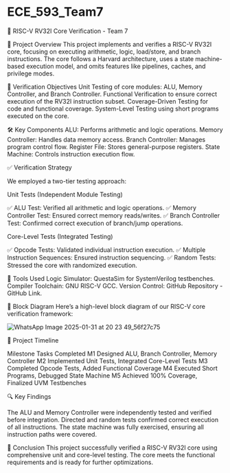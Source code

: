 # ECE_593_Team7

🚀 RISC-V RV32I Core Verification - Team 7

📝 Project Overview
This project implements and verifies a RISC-V RV32I core, focusing on executing arithmetic, logic, load/store, and branch instructions. The core follows a Harvard architecture, uses a state machine-based execution model, and omits features like pipelines, caches, and privilege modes.

🎯 Verification Objectives
Unit Testing of core modules: ALU, Memory Controller, and Branch Controller.
Functional Verification to ensure correct execution of the RV32I instruction subset.
Coverage-Driven Testing for code and functional coverage.
System-Level Testing using short programs executed on the core.

🛠️ Key Components
ALU: Performs arithmetic and logic operations.
Memory Controller: Handles data memory access.
Branch Controller: Manages program control flow.
Register File: Stores general-purpose registers.
State Machine: Controls instruction execution flow.

✅ Verification Strategy

We employed a two-tier testing approach:

Unit Tests (Independent Module Testing)

✅ ALU Test: Verified all arithmetic and logic operations.
✅ Memory Controller Test: Ensured correct memory reads/writes.
✅ Branch Controller Test: Confirmed correct execution of branch/jump operations.

Core-Level Tests (Integrated Testing)

✅ Opcode Tests: Validated individual instruction execution.
✅ Multiple Instruction Sequences: Ensured instruction sequencing.
✅ Random Tests: Stressed the core with randomized execution.


🔧 Tools Used
Logic Simulator: QuestaSim for SystemVerilog testbenches.
Compiler Toolchain: GNU RISC-V GCC.
Version Control: GitHub Repository - GitHub Link.

📌 Block Diagram
Here’s a high-level block diagram of our RISC-V core verification framework:

![WhatsApp Image 2025-01-31 at 20 23 49_56f27c75](https://github.com/user-attachments/assets/2ef604e1-2773-44d2-88d1-07e3870e5216)


📅 Project Timeline

Milestone	Tasks Completed
M1	Designed ALU, Branch Controller, Memory Controller
M2	Implemented Unit Tests, Integrated Core-Level Tests
M3	Completed Opcode Tests, Added Functional Coverage
M4	Executed Short Programs, Debugged State Machine
M5	Achieved 100% Coverage, Finalized UVM Testbenches

🔍 Key Findings

The ALU and Memory Controller were independently tested and verified before integration.
Directed and random tests confirmed correct execution of all instructions.
The state machine was fully exercised, ensuring all instruction paths were covered.

📢 Conclusion
This project successfully verified a RISC-V RV32I core using comprehensive unit and core-level testing. The core meets the functional requirements and is ready for further optimizations.
